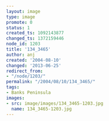 ```yaml
---
layout: image
type: image
promote: 0
status: 1
created_ts: 1092143877
changed_ts: 1372159446
node_id: 1203
title: '134_3465'
author: anj
created: '2004-08-10'
changed: '2013-06-25'
redirect_from:
- "/node/1203/"
permalink: "/2004/08/10/134_3465/"
tags:
- Banks Peninsula
images:
- src: image/images/134_3465-1203.jpg
  name: 134_3465-1203.jpg
---
```


